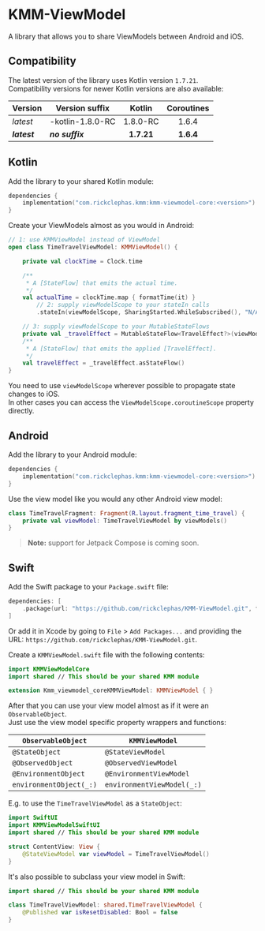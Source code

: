 # KMM-ViewModel

A library that allows you to share ViewModels between Android and iOS.

## Compatibility

The latest version of the library uses Kotlin version `1.7.21`.  
Compatibility versions for newer Kotlin versions are also available:

| Version      | Version suffix   |   Kotlin   | Coroutines |
|--------------|------------------|:----------:|:----------:|
| _latest_     | -kotlin-1.8.0-RC |  1.8.0-RC  |   1.6.4    |
| **_latest_** | **_no suffix_**  | **1.7.21** | **1.6.4**  |

## Kotlin

Add the library to your shared Kotlin module:
```kotlin
dependencies {
    implementation("com.rickclephas.kmm:kmm-viewmodel-core:<version>")
}
```

Create your ViewModels almost as you would in Android:
```kotlin
// 1: use KMMViewModel instead of ViewModel
open class TimeTravelViewModel: KMMViewModel() {

    private val clockTime = Clock.time

    /**
     * A [StateFlow] that emits the actual time.
     */
    val actualTime = clockTime.map { formatTime(it) }
        // 2: supply viewModelScope to your stateIn calls
        .stateIn(viewModelScope, SharingStarted.WhileSubscribed(), "N/A")

    // 3: supply viewModelScope to your MutableStateFlows
    private val _travelEffect = MutableStateFlow<TravelEffect?>(viewModelScope, null)
    /**
     * A [StateFlow] that emits the applied [TravelEffect].
     */
    val travelEffect = _travelEffect.asStateFlow()
}
```

You need to use `viewModelScope` wherever possible to propagate state changes to iOS.  
In other cases you can access the `ViewModelScope.coroutineScope` property directly.

## Android

Add the library to your Android module:
```kotlin
dependencies {
    implementation("com.rickclephas.kmm:kmm-viewmodel-core:<version>")
}
```

Use the view model like you would any other Android view model:
```kotlin
class TimeTravelFragment: Fragment(R.layout.fragment_time_travel) {
    private val viewModel: TimeTravelViewModel by viewModels()
}
```

> **Note:** support for Jetpack Compose is coming soon.

## Swift

Add the Swift package to your `Package.swift` file:
```swift
dependencies: [
    .package(url: "https://github.com/rickclephas/KMM-ViewModel.git", from: "<version>")
]
```

Or add it in Xcode by going to `File` > `Add Packages...` and providing the URL:
`https://github.com/rickclephas/KMM-ViewModel.git`.

Create a `KMMViewModel.swift` file with the following contents:
```swift
import KMMViewModelCore
import shared // This should be your shared KMM module

extension Kmm_viewmodel_coreKMMViewModel: KMMViewModel { }
```

After that you can use your view model almost as if it were an `ObservableObject`.   
Just use the view model specific property wrappers and functions:

| `ObservableObject`      | `KMMViewModel`             |
|-------------------------|----------------------------|
| `@StateObject`          | `@StateViewModel`          |
| `@ObservedObject`       | `@ObservedViewModel`       |
| `@EnvironmentObject`    | `@EnvironmentViewModel`    |
| `environmentObject(_:)` | `environmentViewModel(_:)` |

E.g. to use the `TimeTravelViewModel` as a `StateObject`:
```swift
import SwiftUI
import KMMViewModelSwiftUI
import shared // This should be your shared KMM module

struct ContentView: View {
    @StateViewModel var viewModel = TimeTravelViewModel()
}
```

It's also possible to subclass your view model in Swift:
```swift
import shared // This should be your shared KMM module

class TimeTravelViewModel: shared.TimeTravelViewModel {
    @Published var isResetDisabled: Bool = false
}
```
